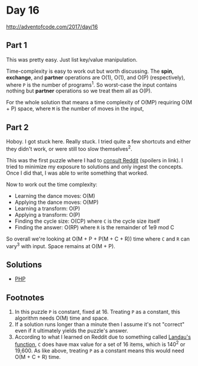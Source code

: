 # Day 16

http://adventofcode.com/2017/day/16

## Part 1

This was pretty easy. Just list key/value manipulation. 

Time-complexity is easy to work out but worth discussing. The **spin**, **exchange**, and **partner** operations are
O(1), O(1), and O(P) (respectively), where `P` is the number of programs<sup>1</sup>. So worst-case the input contains
nothing but **partner** operations so we treat them all as O(P).

For the whole solution that means a time complexity of O(MP) requiring O(M + P) space, where `M` is the number of moves in the input,

## Part 2

Hoboy. I got stuck here. Really stuck. I tried quite a few shortcuts and either they didn't work, or were still too slow
themselves<sup>2</sup>.

This was the first puzzle where I had to [consult Reddit](https://www.reddit.com/r/adventofcode/comments/7k5mrq/spoilers_in_title2017_day_16_part_2_cycles/)
(spoilers in link). I tried to minimize my exposure to solutions and only ingest the concepts. Once I did that, I was
able to write something that worked.

Now to work out the time complexity:

 - Learning the dance moves: O(M)
 - Applying the dance moves: O(MP)
 - Learning a transform: O(P)
 - Applying a transform: O(P)
 - Finding the cycle size: O(CP) where `C` is the cycle size itself
 - Finding the answer: O(RP) where `R` is the remainder of 1e9 mod C
 
So overall we're looking at O(M + P + P(M + C + R)) time where `C` and `R` can vary<sup>3</sup> with input. Space
remains at O(M + P).


## Solutions

 - [PHP](../../php/src/Solution/Day16Solution.php)
 
## Footnotes

 1. In this puzzle `P` is constant, fixed at 16. Treating `P` as a constant, this algorithm needs O(M) time and space.
 2. If a solution runs longer than a minute then I assume it's not "correct" even if it ultimately yields the
    puzzle's answer.
 3. According to what I learned on Reddit due to something called [Landau's function](https://en.wikipedia.org/wiki/Landau%27s_function),
    `C` does have max value for a set of 16 items, which is 140<sup>2</sup> or 19,600. As like above, treating `P` as a
    constant means this would need O(M + C + R) time.